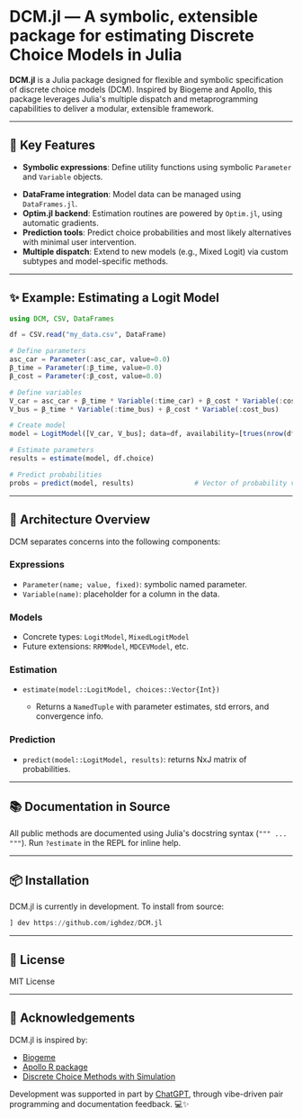 <!-- [![Build Status](https://github.com/ighdez/DCM.jl/actions/workflows/CI.yml/badge.svg?branch=main)](https://github.com/ighdez/DCM.jl/actions/workflows/CI.yml?query=branch%3Amain) -->


# DCM.jl — A symbolic, extensible package for estimating Discrete Choice Models in Julia

**DCM.jl** is a Julia package designed for flexible and symbolic specification of discrete choice models (DCM). Inspired by Biogeme and Apollo, this package leverages Julia's multiple dispatch and metaprogramming capabilities to deliver a modular, extensible framework.

---

## 🚀 Key Features

* **Symbolic expressions**: Define utility functions using symbolic `Parameter` and `Variable` objects.
<!-- * **Multinomial Logit estimation**: Native support for MNL models with availability conditions. -->
* **DataFrame integration**: Model data can be managed using `DataFrames.jl`.
* **Optim.jl backend**: Estimation routines are powered by `Optim.jl`, using automatic gradients.
* **Prediction tools**: Predict choice probabilities and most likely alternatives with minimal user intervention.
* **Multiple dispatch**: Extend to new models (e.g., Mixed Logit) via custom subtypes and model-specific methods.

---

## ✨ Example: Estimating a Logit Model

```julia
using DCM, CSV, DataFrames

df = CSV.read("my_data.csv", DataFrame)

# Define parameters
asc_car = Parameter(:asc_car, value=0.0)
β_time = Parameter(:β_time, value=0.0)
β_cost = Parameter(:β_cost, value=0.0)

# Define variables
V_car = asc_car + β_time * Variable(:time_car) + β_cost * Variable(:cost_car)
V_bus = β_time * Variable(:time_bus) + β_cost * Variable(:cost_bus)

# Create model
model = LogitModel([V_car, V_bus]; data=df, availability=[trues(nrow(df)), trues(nrow(df))])

# Estimate parameters
results = estimate(model, df.choice)

# Predict probabilities
probs = predict(model, results)               # Vector of probability vectors
```

---

## 🧱 Architecture Overview

DCM separates concerns into the following components:

### Expressions

* `Parameter(name; value, fixed)`: symbolic named parameter.
* `Variable(name)`: placeholder for a column in the data.
<!-- * Expression types: `DCMSum`, `DCMMult`, `DCMExp`, etc. -->

### Models

<!-- * Abstract type: `DiscreteChoiceModel` -->
* Concrete types: `LogitModel`, `MixedLogitModel`
* Future extensions: `RRMModel`, `MDCEVModel`, etc.

### Estimation

* `estimate(model::LogitModel, choices::Vector{Int})`

  * Returns a `NamedTuple` with parameter estimates, std errors, and convergence info.

### Prediction

* `predict(model::LogitModel, results)`: returns NxJ matrix of probabilities.

---

## 📚 Documentation in Source

All public methods are documented using Julia's docstring syntax (`""" ... """`). Run `?estimate` in the REPL for inline help.

---

## 📦 Installation

DCM.jl is currently in development. To install from source:

```julia
] dev https://github.com/ighdez/DCM.jl
```

---

## 📄 License

MIT License

---

## 🙌 Acknowledgements

DCM.jl is inspired by:

* [Biogeme](https://biogeme.epfl.ch/)
* [Apollo R package](https://www.apollochoicemodelling.com/)
* [Discrete Choice Methods with Simulation](https://eml.berkeley.edu/books/choice2.html)

Development was supported in part by [ChatGPT](https://openai.com/chatgpt), through vibe-driven pair programming and documentation feedback. 💻✨

